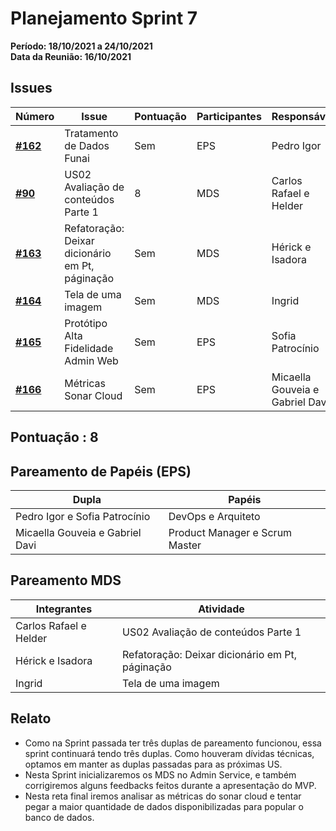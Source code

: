 # Planejamento Sprint 7

**Período: 18/10/2021 a 24/10/2021**<br>
**Data da Reunião: 16/10/2021**


## Issues
| Número | Issue | Pontuação | Participantes | Responsável |
|--------|-------|-----------|---------------|-------------|
| [**#162**](https://github.com/fga-eps-mds/2021.1-Multilind-Docs/issues/162) |Tratamento de Dados Funai | Sem | EPS| Pedro Igor |
| [**#90**](https://github.com/fga-eps-mds/2021.1-Multilind-Docs/issues/90) | US02 Avaliação de conteúdos Parte 1 | 8 | MDS | Carlos Rafael e Helder |
| [**#163**](https://github.com/fga-eps-mds/2021.1-Multilind-Docs/issues/163) | Refatoração: Deixar dicionário em Pt, páginação | Sem | MDS | Hérick e Isadora |
| [**#164**](https://github.com/fga-eps-mds/2021.1-Multilind-Docs/issues/164) | Tela de uma imagem | Sem |MDS | Ingrid |
| [**#165**](https://github.com/fga-eps-mds/2021.1-Multilind-Docs/issues/165) | Protótipo Alta Fidelidade Admin Web | Sem | EPS | Sofia Patrocínio |
| [**#166**](https://github.com/fga-eps-mds/2021.1-Multilind-Docs/issues/166) | Métricas Sonar Cloud | Sem | EPS | Micaella Gouveia e Gabriel Davi |

## Pontuação : 8

## Pareamento de Papéis (EPS)
| Dupla | Papéis |
|-------|--------|
| Pedro Igor e Sofia Patrocínio | DevOps e Arquiteto |
| Micaella Gouveia e Gabriel Davi | Product Manager e Scrum Master |

## Pareamento MDS
| Integrantes | Atividade |
|-------------|-----------|
| Carlos Rafael e Helder | US02 Avaliação de conteúdos Parte 1 |
| Hérick e Isadora | Refatoração: Deixar dicionário em Pt, páginação |
| Ingrid | Tela de uma imagem |


## Relato
* Como na Sprint passada ter três duplas de pareamento funcionou, essa sprint continuará tendo três duplas. Como houveram dívidas técnicas, optamos em manter as duplas passadas para as próximas US.
* Nesta Sprint inicializaremos os MDS no Admin Service, e também corrigiremos alguns feedbacks feitos durante a apresentação do MVP.
* Nesta reta final iremos analisar as métricas do sonar cloud e tentar pegar a maior quantidade de dados disponibilizadas para popular o banco de dados.


